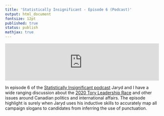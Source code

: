 ```yaml
---
title: 'Statistically Insignificant - Episode 6 (Podcast)'
output: html_document
fontsize: 12pt
published: true
status: publish
mathjax: true
---
```


<p align="center">
<iframe title="Tory Leadership Race and More" src="https://www.podbean.com/media/player/qttzn-99caaea-dir?from=share&skin=1&share=1&fonts=Helvetica&download=1&version=1&skin=1&btn-skin=107" style="border: none;" scrolling="no" data-name="pb-iframe-player" width="100%" height="122"></iframe>
</p>

In episode 6 of the [Statistically Insignificant podcast](https://statisticallyinsignificant.sounder.fm/show/statistically-insignificant) Jaryd and I have a wide ranging discussion about the [2020 Tory Leadership Race](https://en.wikipedia.org/wiki/2020_Conservative_Party_of_Canada_leadership_election) and other issues around Canadian politics and international affairs. The episode highlight is surely when Jaryd uses his inductive skills to accurately map all campaign slogans to candidates from inferring the use of punctuation.  
